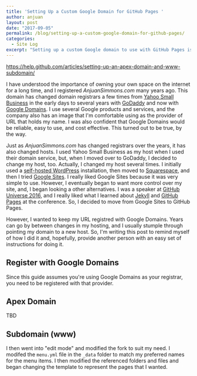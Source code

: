 ```yaml
---
title: 'Setting Up a Custom Google Domain for GitHub Pages '
author: anjuan
layout: post
date: "2017-09-05"
permalink: /blog/setting-up-a-custom-google-domain-for-github-pages/
categories:
  - Site Log
excerpt: "Setting up a custom Google domain to use with GitHub Pages is straightforward, but there are a frew tricky steps. Here is how I did it for this site."
---
```


https://help.github.com/articles/setting-up-an-apex-domain-and-www-subdomain/

I have understood the importance of owning your own space on the internet for a long time, and I registered *AnjuanSimmons.com* many years ago. This domain has changed domain registrars a few times from [Yahoo Small Business](https://smallbusiness.yahoo.com/) in the early days to several years with [GoDaddy](https://www.godaddy.com/) and now with [Google Domains](https://domains.google/#/). I use several Google products and services, and the company also has an image that I'm comfortable using as the provider of URL that holds my name. I was also confident that Google Domains would be reliable, easy to use, and cost effective. This turned out to be true, by the way.

Just as *AnjuanSimmons.com* has changed registrars over the years, it has also changed hosts. I used Yahoo Small Business as my host when I used their domain service, but, when I moved over to GoDaddy, I decided to change my host, too. Actually, I changed my host several times. I initially used a [self-hosted WordPress](https://wordpress.org/download/) installation, then moved to [Squarespace](https://www.squarespace.com/), and then I tried [Google Sites](https://sites.google.com). I really liked Google Sites because it was very simple to use. However, I eventually began to want more control over my site, and, I began looking a other alternatives. I was a speaker at [GitHub Universe 2016](https://githubuniverse.com), and I really liked what I learned about [Jekyll](https://jekyllrb.com/) and [GitHub Pages](https://pages.github.com/) at the conference. So, I decided to move from Google Sites to GitHub Pages.

However, I wanted to keep my URL registred with Google Domains. Years can go by between changes in my hosting, and I usually stumple through pointing my domain to a new host. So, I'm writing this post to remind myself of how I did it and, hopefully, provide another person with an easy set of instructions for doing it.


## Register with Google Domains

Since this guide assumes you're using Google Domains as your registrar, you need to be registered with that provider. 

## Apex Domain

TBD

## Subdomain (www)

I then went into "edit mode" and modified the fork to suit my need. I modifed the `menu.yml` file in the `_data` folder to match my preferred names for the menu items. I then modified the referenced folders and files and began changing the template to represent the pages that I wanted. 
